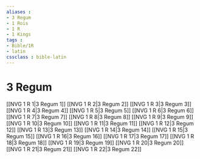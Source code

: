 ```yaml
---
aliases : 
- 3 Regum
- 1 Rois
- 1 R
- 1 Kings
tags : 
- Bible/1R
- latin
cssclass : bible-latin
---
```


# 3 Regum

[[NVG 1 R 1|3 Regum 1]]
[[NVG 1 R 2|3 Regum 2]]
[[NVG 1 R 3|3 Regum 3]]
[[NVG 1 R 4|3 Regum 4]]
[[NVG 1 R 5|3 Regum 5]]
[[NVG 1 R 6|3 Regum 6]]
[[NVG 1 R 7|3 Regum 7]]
[[NVG 1 R 8|3 Regum 8]]
[[NVG 1 R 9|3 Regum 9]]
[[NVG 1 R 10|3 Regum 10]]
[[NVG 1 R 11|3 Regum 11]]
[[NVG 1 R 12|3 Regum 12]]
[[NVG 1 R 13|3 Regum 13]]
[[NVG 1 R 14|3 Regum 14]]
[[NVG 1 R 15|3 Regum 15]]
[[NVG 1 R 16|3 Regum 16]]
[[NVG 1 R 17|3 Regum 17]]
[[NVG 1 R 18|3 Regum 18]]
[[NVG 1 R 19|3 Regum 19]]
[[NVG 1 R 20|3 Regum 20]]
[[NVG 1 R 21|3 Regum 21]]
[[NVG 1 R 22|3 Regum 22]]
